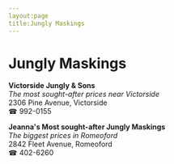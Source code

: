 ```yaml
---
layout:page
title:Jungly Maskings
---
```

# Jungly Maskings

**Victorside Jungly & Sons**  
_The most sought-after prices near Victorside_  
2306 Pine Avenue, Victorside  
☎ 992-0155



**Jeanna's Most sought-after Jungly Maskings**  
_The biggest prices in Romeoford_  
2842 Fleet Avenue, Romeoford  
☎ 402-6260




